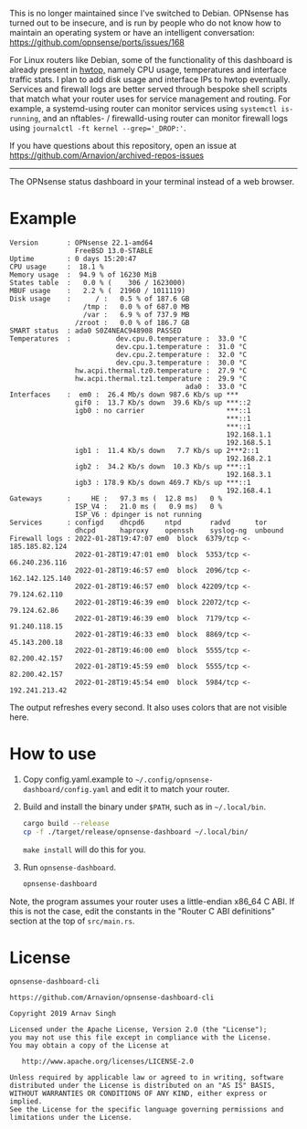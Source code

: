 This is no longer maintained since I've switched to Debian. OPNsense has turned out to be insecure, and is run by people who do not know how to maintain an operating system or have an intelligent conversation: https://github.com/opnsense/ports/issues/168

For Linux routers like Debian, some of the functionality of this dashboard is already present in [hwtop,](https://github.com/Arnavion/hwtop) namely CPU usage, temperatures and interface traffic stats. I plan to add disk usage and interface IPs to hwtop eventually. Services and firewall logs are better served through bespoke shell scripts that match what your router uses for service management and routing. For example, a systemd-using router can monitor services using `systemctl is-running`, and an nftables- / firewalld-using router can monitor firewall logs using `journalctl -ft kernel --grep='_DROP:'`.

If you have questions about this repository, open an issue at https://github.com/Arnavion/archived-repos-issues

---

The OPNsense status dashboard in your terminal instead of a web browser.


# Example

```
Version       : OPNsense 22.1-amd64
                FreeBSD 13.0-STABLE
Uptime        : 0 days 15:20:47
CPU usage     :  18.1 %
Memory usage  :  94.9 % of 16230 MiB
States table  :   0.0 % (    306 / 1623000)
MBUF usage    :   2.2 % (  21960 / 1011119)
Disk usage    :      / :   0.5 % of 187.6 GB
                  /tmp :   0.0 % of 687.0 MB
                  /var :   6.9 % of 737.9 MB
                /zroot :   0.0 % of 186.7 GB
SMART status  : ada0 S0Z4NEAC948908 PASSED
Temperatures  :           dev.cpu.0.temperature :  33.0 °C
                          dev.cpu.1.temperature :  31.0 °C
                          dev.cpu.2.temperature :  32.0 °C
                          dev.cpu.3.temperature :  30.0 °C
                hw.acpi.thermal.tz0.temperature :  27.9 °C
                hw.acpi.thermal.tz1.temperature :  29.9 °C
                                           ada0 :  33.0 °C
Interfaces    :  em0 :  26.4 Mb/s down 987.6 Kb/s up ***
                gif0 :  13.7 Kb/s down  39.6 Kb/s up ***::2
                igb0 : no carrier                    ***::1
                                                     ***::1
                                                     ***::1
                                                     192.168.1.1
                                                     192.168.5.1
                igb1 :  11.4 Kb/s down   7.7 Kb/s up 2***2::1
                                                     192.168.2.1
                igb2 :  34.2 Kb/s down  10.3 Kb/s up ***::1
                                                     192.168.3.1
                igb3 : 178.9 Kb/s down 469.7 Kb/s up ***::1
                                                     192.168.4.1
Gateways      :     HE :   97.3 ms (  12.8 ms)   0 %
                ISP_V4 :   21.0 ms (   0.9 ms)   0 %
                ISP_V6 : dpinger is not running
Services      : configd    dhcpd6     ntpd       radvd      tor       
                dhcpd      haproxy    openssh    syslog-ng  unbound   
Firewall logs : 2022-01-28T19:47:07 em0  block  6379/tcp <- 185.185.82.124
                2022-01-28T19:47:01 em0  block  5353/tcp <- 66.240.236.116
                2022-01-28T19:46:57 em0  block  2096/tcp <- 162.142.125.140
                2022-01-28T19:46:57 em0  block 42209/tcp <- 79.124.62.110
                2022-01-28T19:46:39 em0  block 22072/tcp <- 79.124.62.86
                2022-01-28T19:46:39 em0  block  7179/tcp <- 91.240.118.15
                2022-01-28T19:46:33 em0  block  8869/tcp <- 45.143.200.18
                2022-01-28T19:46:00 em0  block  5555/tcp <- 82.200.42.157
                2022-01-28T19:45:59 em0  block  5555/tcp <- 82.200.42.157
                2022-01-28T19:45:54 em0  block  5984/tcp <- 192.241.213.42
```

The output refreshes every second. It also uses colors that are not visible here.


# How to use

1. Copy config.yaml.example to `~/.config/opnsense-dashboard/config.yaml` and edit it to match your router.

1. Build and install the binary under `$PATH`, such as in `~/.local/bin`.

   ```sh
   cargo build --release
   cp -f ./target/release/opnsense-dashboard ~/.local/bin/
   ```

   `make install` will do this for you.

1. Run `opnsense-dashboard`.

   ```sh
   opnsense-dashboard
   ```

Note, the program assumes your router uses a little-endian x86_64 C ABI. If this is not the case, edit the constants in the "Router C ABI definitions" section at the top of `src/main.rs`.


# License

```
opnsense-dashboard-cli

https://github.com/Arnavion/opnsense-dashboard-cli

Copyright 2019 Arnav Singh

Licensed under the Apache License, Version 2.0 (the "License");
you may not use this file except in compliance with the License.
You may obtain a copy of the License at

   http://www.apache.org/licenses/LICENSE-2.0

Unless required by applicable law or agreed to in writing, software
distributed under the License is distributed on an "AS IS" BASIS,
WITHOUT WARRANTIES OR CONDITIONS OF ANY KIND, either express or implied.
See the License for the specific language governing permissions and
limitations under the License.
```
